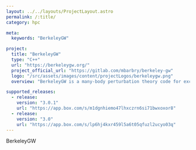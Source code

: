 ```yaml
---
layout: ../../layouts/ProjectLayout.astro
permalink: /:title/
category: hpc

meta:
  keywords: "BerkeleyGW"

project:
  title: "BerkeleyGW"
  type: "C++"
  url: "https://berkeleygw.org/"
  project_official_url: "https://gitlab.com/mbarbry/berkeley-gw"
  logo: "/src/assets/images/content/projectLogos/berkeleygw.png"
  overview: "BerkeleyGW is a many-body perturbation theory code for excited states, using the GW method and the GW plus Bethe-Salpeter equation (GW-BSE) method to solve respectively for quasiparticle excitations and optical properties of materials."

supported_releases:
  - release:
    version: "3.0.1"
    url: "https://app.box.com/s/m1dgnhiemo47lhxczrn6si71bwxoxor8"
  - release:
    version: "3.0"
    url: "https://app.box.com/s/lp6hj4kxr459l5a6t05qfuzl2ucyo03q"
---
```


<p>BerkeleyGW</p>
